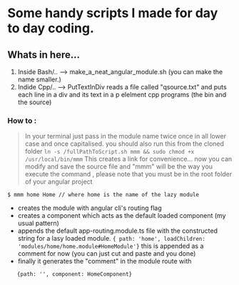 # Some handy scripts I made for   day to day coding.

## Whats in here...
1. Inside Bash/.. --> make_a_neat_angular_module.sh (you can make the name smaller.)
2. Indide Cpp/.. --> PutTextInDiv reads a file called "qsource.txt" and puts each line in a div and its text in a p elelment cpp programs (the bin and the source)


### How to :
> In your terminal just pass in the module name twice once in all lower case and once capitalised. you should also run this from the cloned folder
``` ln -s /fullPathToScript.sh mmm && sudo chmod +x /usr/local/bin/mmm ```
> This creates a link for convenience... now you can modify and save the source file and "mmm" will be the way you execute the command , please note that you must be in the root folder of your angular project
``` 
$ mmm home Home // where home is the name of the lazy module

```
* creates the module with angular cli's routing flag
* creates a component which acts as the default loaded component (my usual pattern)
* appends the default app-routing.module.ts file with the constructed string for a lasy loaded module. `{ path: 'home', loadChildren: 'modules/home/home.module#HomeModule'}` this is appended as a comment for now (you can just cut and paste and you done)
* finally it generates the "comment" in the module route with 
```import {HomeComponent} from './home.component';
   {path: '', component: HomeComponent}
```





